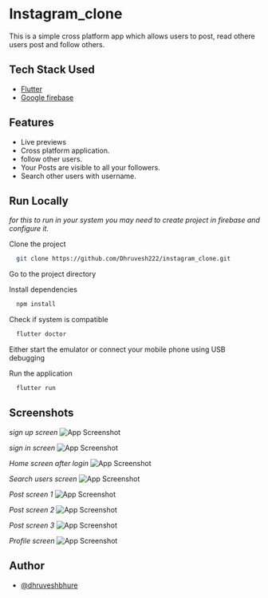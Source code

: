 
# Instagram_clone
This is a simple cross platform app which allows users to post, read othere users post and follow others.


## Tech Stack Used

- [Flutter](https://flutter.dev/)
- [Google firebase](https://firebase.google.com/)

## Features

- Live previews 
- Cross platform application.
- follow other users.
- Your Posts are visible to all your followers.
- Search other users with username.

## Run Locally
*for this to run in your system you may need to create project in firebase and configure it.*

Clone the project
```bash
  git clone https://github.com/Dhruvesh222/instagram_clone.git
```

Go to the project directory

Install dependencies

```bash
  npm install
```

Check if system is compatible

```bash
  flutter doctor
```
Either start the emulator or connect your mobile phone using USB debugging

Run the application
```bash
  flutter run
```


## Screenshots

*sign up screen*
![App Screenshot](https://s3.us-west-2.amazonaws.com/secure.notion-static.com/1a941d36-c9b9-4748-846c-e0348176edb1/Untitled.png?X-Amz-Algorithm=AWS4-HMAC-SHA256&X-Amz-Content-Sha256=UNSIGNED-PAYLOAD&X-Amz-Credential=AKIAT73L2G45EIPT3X45%2F20220720%2Fus-west-2%2Fs3%2Faws4_request&X-Amz-Date=20220720T091524Z&X-Amz-Expires=86400&X-Amz-Signature=64c92416b0214c14dbb53f9db71bc64c0fbaa18d5a2577eb4c4d5d8893f25fcc&X-Amz-SignedHeaders=host&response-content-disposition=filename%20%3D%22Untitled.png%22&x-id=GetObject)

*sign in screen*
![App Screenshot](https://s3.us-west-2.amazonaws.com/secure.notion-static.com/17c6b01a-ada4-40a5-9f30-49245ac04ab2/Untitled.png?X-Amz-Algorithm=AWS4-HMAC-SHA256&X-Amz-Content-Sha256=UNSIGNED-PAYLOAD&X-Amz-Credential=AKIAT73L2G45EIPT3X45%2F20220720%2Fus-west-2%2Fs3%2Faws4_request&X-Amz-Date=20220720T091541Z&X-Amz-Expires=86400&X-Amz-Signature=d143d3a3d474cd795af97db285fac582853eabaae021c802de6b809b98f36861&X-Amz-SignedHeaders=host&response-content-disposition=filename%20%3D%22Untitled.png%22&x-id=GetObject)

*Home screen after login*
![App Screenshot](https://s3.us-west-2.amazonaws.com/secure.notion-static.com/eb2ca6f4-c184-4587-8bcf-0cb00c244d76/Untitled.png?X-Amz-Algorithm=AWS4-HMAC-SHA256&X-Amz-Content-Sha256=UNSIGNED-PAYLOAD&X-Amz-Credential=AKIAT73L2G45EIPT3X45%2F20220720%2Fus-west-2%2Fs3%2Faws4_request&X-Amz-Date=20220720T091600Z&X-Amz-Expires=86400&X-Amz-Signature=361218bee1ba632eef898bef7e92acc8c4f56eca4a2eff89f7bf006f88435893&X-Amz-SignedHeaders=host&response-content-disposition=filename%20%3D%22Untitled.png%22&x-id=GetObject)

*Search users screen*
![App Screenshot](https://s3.us-west-2.amazonaws.com/secure.notion-static.com/93f50904-110f-40bb-ba74-61b68f395d95/Untitled.png?X-Amz-Algorithm=AWS4-HMAC-SHA256&X-Amz-Content-Sha256=UNSIGNED-PAYLOAD&X-Amz-Credential=AKIAT73L2G45EIPT3X45%2F20220720%2Fus-west-2%2Fs3%2Faws4_request&X-Amz-Date=20220720T091618Z&X-Amz-Expires=86400&X-Amz-Signature=1ee1293fabaacbe0aa22dddfe7be47df368c2e203adf2d16bbf96bc01389b603&X-Amz-SignedHeaders=host&response-content-disposition=filename%20%3D%22Untitled.png%22&x-id=GetObject)

*Post screen 1*
![App Screenshot](https://s3.us-west-2.amazonaws.com/secure.notion-static.com/e1a43088-5baa-4c9e-b507-4af333f99937/Untitled.png?X-Amz-Algorithm=AWS4-HMAC-SHA256&X-Amz-Content-Sha256=UNSIGNED-PAYLOAD&X-Amz-Credential=AKIAT73L2G45EIPT3X45%2F20220720%2Fus-west-2%2Fs3%2Faws4_request&X-Amz-Date=20220720T091649Z&X-Amz-Expires=86400&X-Amz-Signature=1a3a65bfe76260b3c483efa2c1983a4144425c848c0d34f3f32be46c2f0dd060&X-Amz-SignedHeaders=host&response-content-disposition=filename%20%3D%22Untitled.png%22&x-id=GetObject)

*Post screen 2*
![App Screenshot](https://s3.us-west-2.amazonaws.com/secure.notion-static.com/7d466f96-cee5-4eb8-8f8c-2266fe393130/Untitled.png?X-Amz-Algorithm=AWS4-HMAC-SHA256&X-Amz-Content-Sha256=UNSIGNED-PAYLOAD&X-Amz-Credential=AKIAT73L2G45EIPT3X45%2F20220720%2Fus-west-2%2Fs3%2Faws4_request&X-Amz-Date=20220720T091656Z&X-Amz-Expires=86400&X-Amz-Signature=4423cd8945e6958cb07be980cd8307109af63451d15b7b62406effd6b7ee37d1&X-Amz-SignedHeaders=host&response-content-disposition=filename%20%3D%22Untitled.png%22&x-id=GetObject)

*Post screen 3*
![App Screenshot](https://s3.us-west-2.amazonaws.com/secure.notion-static.com/9637174d-0cbb-4865-b5d2-5aaac4cdd2ab/Untitled.png?X-Amz-Algorithm=AWS4-HMAC-SHA256&X-Amz-Content-Sha256=UNSIGNED-PAYLOAD&X-Amz-Credential=AKIAT73L2G45EIPT3X45%2F20220720%2Fus-west-2%2Fs3%2Faws4_request&X-Amz-Date=20220720T091702Z&X-Amz-Expires=86400&X-Amz-Signature=574e27ea4820b7663d220b0026579c37fd13f72b18f4a64ae4d405f9cd8ea232&X-Amz-SignedHeaders=host&response-content-disposition=filename%20%3D%22Untitled.png%22&x-id=GetObject)

*Profile screen*
![App Screenshot](https://s3.us-west-2.amazonaws.com/secure.notion-static.com/ce0e499f-8d0b-4a77-a2b6-e76b154a0b69/Untitled.png?X-Amz-Algorithm=AWS4-HMAC-SHA256&X-Amz-Content-Sha256=UNSIGNED-PAYLOAD&X-Amz-Credential=AKIAT73L2G45EIPT3X45%2F20220720%2Fus-west-2%2Fs3%2Faws4_request&X-Amz-Date=20220720T091756Z&X-Amz-Expires=86400&X-Amz-Signature=b028864c29af35779b74d1998112e0056622c289bdab28ec03ac7342ea507040&X-Amz-SignedHeaders=host&response-content-disposition=filename%20%3D%22Untitled.png%22&x-id=GetObject)


## Author

- [@dhruveshbhure](https://www.linkedin.com/in/dhruvesh222/)

